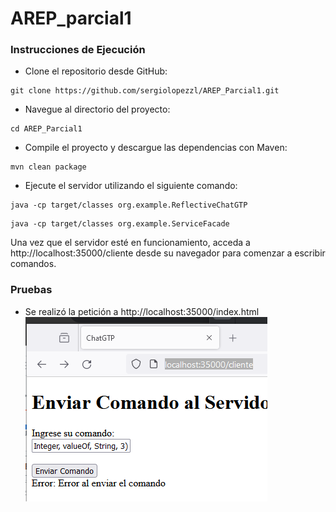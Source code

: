 # AREP_parcial1
### Instrucciones de Ejecución
* Clone el repositorio desde GitHub:

```
git clone https://github.com/sergiolopezzl/AREP_Parcial1.git
```

* Navegue al directorio del proyecto: 

```
cd AREP_Parcial1
```

* Compile el proyecto y descargue las dependencias con Maven: 

```
mvn clean package
```

* Ejecute el servidor utilizando el siguiente comando: 

```
java -cp target/classes org.example.ReflectiveChatGTP
```

```
java -cp target/classes org.example.ServiceFacade

```

Una vez que el servidor esté en funcionamiento, acceda a 
http://localhost:35000/cliente desde su navegador para comenzar a escribir comandos.

### Pruebas
* Se realizó la petición a http://localhost:35000/index.html
![prueba1.png](src/main/resources/img/prueba1.png)